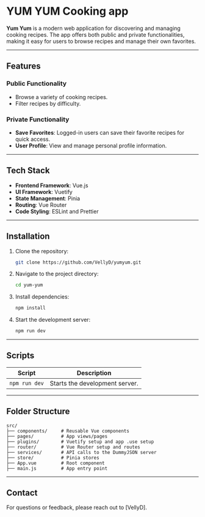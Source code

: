# YUM YUM Cooking app

**Yum Yum** is a modern web application for discovering and managing cooking recipes. The app offers both public and private functionalities, making it easy for users to browse recipes and manage their own favorites.

---

## Features

### Public Functionality
- Browse a variety of cooking recipes.
- Filter recipes by difficulty.

### Private Functionality
- **Save Favorites**: Logged-in users can save their favorite recipes for quick access.
- **User Profile**: View and manage personal profile information.

---

## Tech Stack

- **Frontend Framework**: Vue.js
- **UI Framework**: Vuetify
- **State Management**: Pinia
- **Routing**: Vue Router
- **Code Styling**: ESLint and Prettier

---

## Installation

1. Clone the repository:
   ```bash
   git clone https://github.com/VellyD/yumyum.git
   ```
2. Navigate to the project directory:
   ```bash
   cd yum-yum
   ```
3. Install dependencies:
   ```bash
   npm install
   ```
4. Start the development server:
   ```bash
   npm run dev
   ```

---

## Scripts

| Script          | Description                      |
|-----------------|----------------------------------|
| `npm run dev`   | Starts the development server.   |

---

## Folder Structure

```plaintext
src/
├── components/     # Reusable Vue components
├── pages/          # App views/pages
├── plugins/        # Vuetify setup and app .use setup
├── router/         # Vue Router setup and routes
├── services/       # API calls to the DummyJSON server
├── store/          # Pinia stores
├── App.vue         # Root component
├── main.js         # App entry point
```

---

## Contact

For questions or feedback, please reach out to [VellyD].
